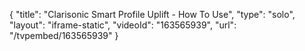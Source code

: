 {
    "title": "Clarisonic Smart Profile Uplift - How To Use",
    "type": "solo",
    "layout": "iframe-static",
    "videoId": "163565939",
    "url": "\/tvpembed\/163565939"
}